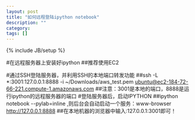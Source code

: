 ```yaml
---
layout: post
title: "如何远程登陆ipython notebook"
description: ""
category: 
tags: []
---
```

{% include JB/setup %}

#在远程服务器上安装好ipython
##推荐使用EC2

#通过SSH登陆服务器，并利用SSH的本地端口转发功能
##ssh -L *:3001:127.0.0.1:8888 -i ~/Downloads/aws_test.pem ubuntu@ec2-184-72-66-221.compute-1.amazonaws.com
##注意：3001是本地的端口，8888是运行ipython的远程服务器的端口
#登陆服务器后，启动IPYTHON
##ipython notebook --pylab=inline ,则后台会自动启动一个服务：www-browser http://127.0.0.1:8888 
##在本地机器的浏览器中输入:127.0.0.1:3001即可！